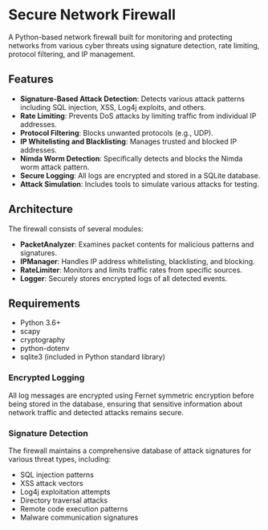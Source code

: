 # Secure Network Firewall

A Python-based network firewall built for monitoring and protecting networks from various cyber threats using signature detection, rate limiting, protocol filtering, and IP management.

## Features

- **Signature-Based Attack Detection**: Detects various attack patterns including SQL injection, XSS, Log4j exploits, and others.
- **Rate Limiting**: Prevents DoS attacks by limiting traffic from individual IP addresses.
- **Protocol Filtering**: Blocks unwanted protocols (e.g., UDP).
- **IP Whitelisting and Blacklisting**: Manages trusted and blocked IP addresses.
- **Nimda Worm Detection**: Specifically detects and blocks the Nimda worm attack pattern.
- **Secure Logging**: All logs are encrypted and stored in a SQLite database.
- **Attack Simulation**: Includes tools to simulate various attacks for testing.

## Architecture

The firewall consists of several modules:

- **PacketAnalyzer**: Examines packet contents for malicious patterns and signatures.
- **IPManager**: Handles IP address whitelisting, blacklisting, and blocking.
- **RateLimiter**: Monitors and limits traffic rates from specific sources.
- **Logger**: Securely stores encrypted logs of all detected events.

## Requirements

- Python 3.6+
- scapy
- cryptography
- python-dotenv
- sqlite3 (included in Python standard library)




### Encrypted Logging
All log messages are encrypted using Fernet symmetric encryption before being stored in the database, ensuring that sensitive information about network traffic and detected attacks remains secure.

### Signature Detection
The firewall maintains a comprehensive database of attack signatures for various threat types, including:
- SQL injection patterns
- XSS attack vectors
- Log4j exploitation attempts
- Directory traversal attacks
- Remote code execution patterns
- Malware communication signatures

